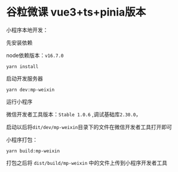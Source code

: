 # 谷粒微课 vue3+ts+pinia版本
小程序本地开发：

先安装依赖

node依赖版本：`v16.7.0`

```
yarn install
```

启动开发服务器

```
yarn dev:mp-weixin
```

运行小程序

微信开发者工具版本：`Stable 1.0.6` ,调试基础库`2.30.0`，

启动以后将`dit/dev/mp-weixin`目录下的文件在微信开发者工具打开即可

小程序打包：

```
yarn build:mp-weixin
```

打包之后将 `dist/build/mp-weixin` 中的文件上传到小程序开发者工具